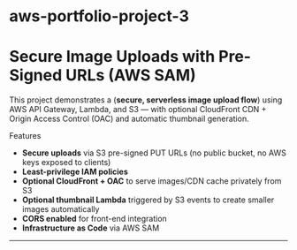 # aws-portfolio-project-3
# Secure Image Uploads with Pre-Signed URLs (AWS SAM)

This project demonstrates a (**secure, serverless image upload flow**) using AWS API Gateway, Lambda, and S3 — with optional CloudFront CDN + Origin Access Control (OAC) and automatic thumbnail generation.

Features
- **Secure uploads** via S3 pre-signed PUT URLs (no public bucket, no AWS keys exposed to clients)
- **Least-privilege IAM policies**
- **Optional CloudFront + OAC** to serve images/CDN cache privately from S3
- **Optional thumbnail Lambda** triggered by S3 events to create smaller images automatically
- **CORS enabled** for front-end integration
- **Infrastructure as Code** via AWS SAM

---

